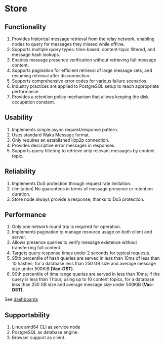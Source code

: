 # Store

## Functionality

1. Provides historical message retrieval from the relay network, enabling nodes to query for messages they missed while offline.
2. Supports multiple query types: time-based, content-topic filtered, and message hash lookups.
3. Enables message presence verification without retrieving full message content.
4. Supports pagination for efficient retrieval of large message sets, and resuming retrieval after disconnection.
5. Supports comprehensive error codes for various failure scenarios.
6. Industry practices are applied to PostgreSQL setup to reach appropriate performance
7. Provides a retention policy mechanism that allows keeping the disk occupation constant.

## Usability

1. Implements simple async request/response pattern.
2. Uses standard Waku Message format.
3. Only requires an established libp2p connection.
4. Provides descriptive error messages in responses.
5. Supports query filtering to retrieve only relevant messages by content topic.

## Reliability

1. Implements DoS protection through request rate limitation.
2. (limitation) No guarantees in terms of message presence or retention duration.
3. Store node always provide a response; thanks to DoS protection.

## Performance

1. Only one network round trip is required for operation.
2. Implements pagination to manage resource usage on both client and server.
3. Allows presence queries to verify message existence without transferring full content.
4. Targets query response times under 2 seconds for typical requests.
5. 95th percentile of hash queries are served in less than 10ms of less than 10 hashes; for a database less than 250 GB size and average message size under 500KiB **(Vac-DST)**.
6. 90th percentile of time range queries are served in less than 10ms; if the query is less than 1 hour, using up to 10 content topics, for a database less than 250 GB size and average message size under 500KiB  **(Vac-DST)**.

See [dashboards](https://grafana.infra.status.im/goto/kxraQIuNR?orgId=1)

## Supportability

1. Linux amd64 CLI as service node
2. PostgreSQL as database engine.
3. Browser support as client.